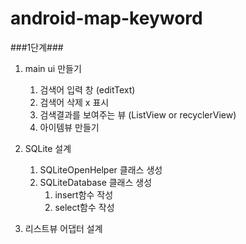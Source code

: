 # android-map-keyword

###1단계###

1. main ui 만들기
   1. 검색어 입력 창 (editText)
   2. 검색어 삭제 x 표시
   3. 검색결과를 보여주는 뷰 (ListView or recyclerView)
   4. 아이템뷰 만들기

2. SQLite 설계
   1. SQLiteOpenHelper 클래스 생성
   2. SQLiteDatabase 클래스 생성
      1. insert함수 작성
      2. select함수 작성

3. 리스트뷰 어댑터 설계
